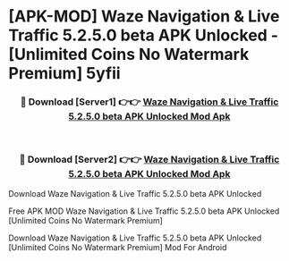 # [APK-MOD] Waze Navigation & Live Traffic 5.2.5.0 beta APK Unlocked - [Unlimited Coins No Watermark Premium] 5yfii



<div align="center">
<h3>🔴 Download [Server1] 👉👉 <a href="https://momento.my/?title=Waze_Navigation_&_Live_Traffic_5.2.5.0_beta_APK_Unlocked">Waze Navigation & Live Traffic 5.2.5.0 beta APK Unlocked Mod Apk</a></h3><br>

<h3>🔴 Download [Server2] 👉👉 <a href="https://momento.my/?title=Waze_Navigation_&_Live_Traffic_5.2.5.0_beta_APK_Unlocked">Waze Navigation & Live Traffic 5.2.5.0 beta APK Unlocked Mod Apk</a></h3>
</div>



Download Waze Navigation & Live Traffic 5.2.5.0 beta APK Unlocked 

Free APK MOD Waze Navigation & Live Traffic 5.2.5.0 beta APK Unlocked [Unlimited Coins No Watermark Premium]

Download Waze Navigation & Live Traffic 5.2.5.0 beta APK Unlocked [Unlimited Coins No Watermark Premium] Mod For Android
